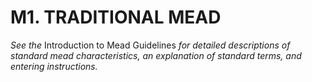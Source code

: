 # M1. TRADITIONAL MEAD

_See the_ Introduction to Mead Guidelines _for detailed descriptions of standard mead characteristics, an explanation of standard terms, and entering instructions._